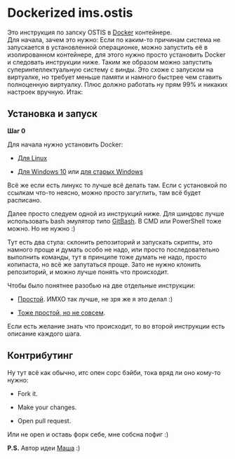 # Dockerized ims.ostis

Это инструкция по запску OSTIS в [Docker](https://www.docker.com/ "Docker") контейнере.  
Для начала, зачем это нужно: Если по каким-то причинам система не запускается в установленной операционке, можно запустить её в изолированном контейнере, для этого нужно просто установить Docker и следовать инструкции ниже. Таким же образом можно запустить суперинтеллектуальную систему с винды. Это схоже с запуском на виртуалке, но требует меньше памяти и намного быстрее чем ставить полноценную виртуалку. Плюс должно работать ну прям 99% и никаких настроек вручную. Итак:

## Установка и запуск

**Шаг 0**

Для начала нужно установить Docker:

* [Для Linux](https://www.digitalocean.com/community/tutorials/docker-ubuntu-16-04-ru "Установка Docker на Ubuntu")

* [Для Windows 10](https://hub.docker.com/editions/community/docker-ce-desktop-windows "Установка Docker на Windows 10") или [для старых Windows](https://docs.docker.com/toolbox/overview/ "Установка Docker на старых Windows")

Всё же если есть линукс то лучше всё делать там. Если с установкой по ссылкам что-то неясно, можно просто загуглить, там всё будет расписано.

Далее просто следуем одной из инструкций ниже. Для шиндовс лучше использовать bash эмулятор типо [GitBash](https://gitforwindows.org/ "GitBash"). В CMD или PowerShell тоже можно. Но не нужно :)

Тут есть два стула: склонить репозиторий и запускать скрипты, это намного проще и думать особо не надо, или просто последовательно выполнить команды, тут в принципе тоже думать не надо, просто копипаста, но всё же запутаться проще. Зато не нужно клонить репозиторий, и можно лучше понять что происходит.

Чтобы было понятнее разобью на две отдельные инструкции:

* [Простой](https://github.com/ARtoriouSs/docker-ims.ostis/blob/master/script_instruction.md "Способ со скриптами"). ИМХО так лучше, не зря же я это делал :)  

* [Тоже простой, но не совсем](https://github.com/ARtoriouSs/docker-ims.ostis/blob/master/command_instruction.md "Способ с командами").

Если есть желание знать что происходит, то во второй инструкции есть описание каждого шага.

## Контрибутинг

Ну тут всё как обычно, итс опен сорс бэйби, тока вряд ли оно кому-то нужно:

* Fork it.

* Make your changes.

* Open pull request.

Или не open и оставь форк себе, мне собсна пофиг :)

**P.S.** Автор идеи [Маша](https://github.com/idealasgas "GitHub Маши") :)
